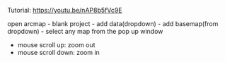 Tutorial: https://youtu.be/nAP8b5fVc9E

open arcmap - blank project - add data(dropdown) - add basemap(from dropdown) - select any map from the pop up window
- mouse scroll up: zoom out
- mouse scroll down: zoom in